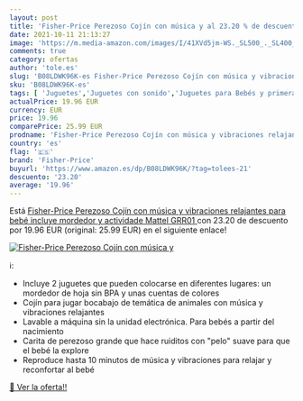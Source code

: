 ```yaml
---
layout: post
title: 'Fisher-Price Perezoso Cojín con música y al 23.20 % de descuento'
date: 2021-10-11 21:13:27
image: 'https://m.media-amazon.com/images/I/41XVd5jm-WS._SL500_._SL400_.jpg'
comments: true
category: ofertas
author: 'tole.es'
slug: 'B08LDWK96K-es Fisher-Price Perezoso Cojín con música y vibraciones...'
sku: 'B08LDWK96K-es'
tags: [ 'Juguetes','Juguetes con sonido','Juguetes para Bebés y primera infancia','Juguetes y juegos','bebé','fisher-price', ]
actualPrice: 19.96 EUR
currency: EUR
price: 19.96
comparePrice: 25.99 EUR
prodname: 'Fisher-Price Perezoso Cojín con música y vibraciones relajantes para bebé  incluye mordedor y actividade  Mattel GRR01 '
country: 'es'
flag: '🇪🇸'
brand: 'Fisher-Price'
buyurl: 'https://www.amazon.es/dp/B08LDWK96K/?tag=tolees-21'
descuento: '23.20'
average: '19.96'
---
```


Está [Fisher-Price Perezoso Cojín con música y vibraciones relajantes para bebé  incluye mordedor y actividade  Mattel GRR01 ](https://www.amazon.es/dp/B08LDWK96K/?tag=tolees-21) con 23.20 de descuento por 19.96 EUR (original: 25.99 EUR) en el siguiente enlace!

[![Fisher-Price Perezoso Cojín con música y](https://m.media-amazon.com/images/I/41XVd5jm-WS._SL500_._SL400_.jpg)](https://www.amazon.es/dp/B08LDWK96K/?tag=tolees-21)

ℹ️:

- Incluye 2 juguetes que pueden colocarse en diferentes lugares: un mordedor de hoja sin BPA y unas cuentas de colores
- Cojín para jugar bocabajo de temática de animales con música y vibraciones relajantes
- Lavable a máquina sin la unidad electrónica. Para bebés a partir del nacimiento
- Carita de perezoso grande que hace ruiditos con "pelo" suave para que el bebé la explore
- Reproduce hasta 10 minutos de música y vibraciones para relajar y reconfortar al bebé

[🛒 Ver la oferta!!](https://www.amazon.es/dp/B08LDWK96K/?tag=tolees-21)

